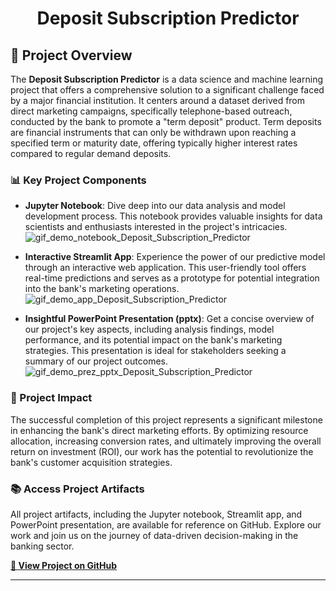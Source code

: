 <div align="center">
  <h1>Deposit Subscription Predictor</h1>
</div>

## 🚀 Project Overview

The **Deposit Subscription Predictor** is a data science and machine learning project that offers a comprehensive solution to a significant challenge faced by a major financial institution. It centers around a dataset derived from direct marketing campaigns, specifically telephone-based outreach, conducted by the bank to promote a "term deposit" product. Term deposits are financial instruments that can only be withdrawn upon reaching a specified term or maturity date, offering typically higher interest rates compared to regular demand deposits.

### 📊 Key Project Components

- **Jupyter Notebook**: Dive deep into our data analysis and model development process. This notebook provides valuable insights for data scientists and enthusiasts interested in the project's intricacies.
![gif_demo_notebook_Deposit_Subscription_Predictor](https://github.com/TomHavy/MarketingOutcomePredict/assets/67765175/d4922216-b171-4587-b119-5a59761a3b7d)


- **Interactive Streamlit App**: Experience the power of our predictive model through an interactive web application. This user-friendly tool offers real-time predictions and serves as a prototype for potential integration into the bank's marketing operations.
![gif_demo_app_Deposit_Subscription_Predictor](https://github.com/TomHavy/MarketingOutcomePredict/assets/67765175/ed7e16d5-535e-45cd-b2ed-a9819ff78e7a)

- **Insightful PowerPoint Presentation (pptx)**: Get a concise overview of our project's key aspects, including analysis findings, model performance, and its potential impact on the bank's marketing strategies. This presentation is ideal for stakeholders seeking a summary of our project outcomes.
![gif_demo_prez_pptx_Deposit_Subscription_Predictor](https://github.com/TomHavy/MarketingOutcomePredict/assets/67765175/3c2a2126-7af4-4bd2-b533-b64e138be73c)

### 🌟 Project Impact

The successful completion of this project represents a significant milestone in enhancing the bank's direct marketing efforts. By optimizing resource allocation, increasing conversion rates, and ultimately improving the overall return on investment (ROI), our work has the potential to revolutionize the bank's customer acquisition strategies.

### 📚 Access Project Artifacts

All project artifacts, including the Jupyter notebook, Streamlit app, and PowerPoint presentation, are available for reference on GitHub. Explore our work and join us on the journey of data-driven decision-making in the banking sector.

[**🔗 View Project on GitHub**](https://github.com/TomHavy/MarketingOutcomePredict)

---
